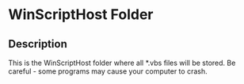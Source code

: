 # WinScriptHost Folder

## Description

This is the WinScriptHost folder where all *.vbs files will be stored. Be careful - some programs may cause your computer to crash.
